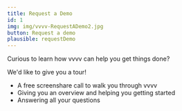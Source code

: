 ```yaml
---
title: Request a Demo
id: 1
img: img/vvvv-RequestADemo2.jpg
button: Request a demo
plausible: requestDemo
---
```

<p>Curious to learn how vvvv can help you get things done?</p>

<p class="text-light mb-4">We'd like to give you a tour!</p>

- A free screenshare call to walk you through vvvv
- Giving you an overview and helping you getting started
- Answering all your questions